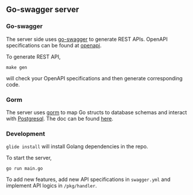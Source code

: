 ## Go-swagger server

### Go-swagger

The server side uses [go-swagger](https://github.com/go-swagger/go-swagger) to generate REST APIs. OpenAPI specifications can be found at [openapi](https://swagger.io/specification/v2/).

To generate REST API,

```
make gen
```

will check your OpenAPI specifications and then generate corresponding code.

### Gorm

The server uses [gorm](https://github.com/jinzhu/gorm) to map Go structs to database schemas and interact with [Postgresql](https://www.postgresql.org/). The doc can be found [here](https://gorm.io/docs/).

### Development

`glide install` will install Golang dependencies in the repo.

To start the server,

```
go run main.go
```

To add new features, add new API specifications in `swagger.yml` and implement API logics in `/pkg/handler`.